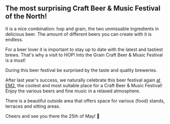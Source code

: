 ## The most surprising Craft Beer & Music Festival of the North!

It is a nice combination: hop and grain, the two unmissable ingredients in delicious beer. The amount of different beers you can create with it is endless.

For a beer lover it is important to stay up to date with the latest and tastiest brews. That's why a visit to HOP! Into the Grain Craft Beer & Music Festival is a must!

During this beer festival be surprised by the taste and quality breweries.

After last year's success, we naturally celebrate this beer festival again [at EM2](https://em2groningen.nl), the coolest and most suitable place for a Craft Beer & Music Festival! Enjoy the various beers and fine music in a relaxed atmosphere.

There is a beautiful outside area that offers space for various (food) stands, terraces and sitting areas.

Cheers and see you there the 25th of May! 🍻

